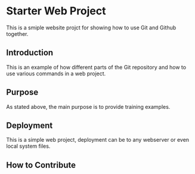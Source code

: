 # Starter Web Project

This is a smiple website projct for
showing how to use Git and Github together.

## Introduction

This is an example of how different parts 
of the Git repository and how to use various
commands in a web project.

## Purpose

As stated above, the main purpose is to 
provide training examples.

## Deployment

This is a simple web project, deployment
can be to any webserver or even local
system files.

## How to Contribute
